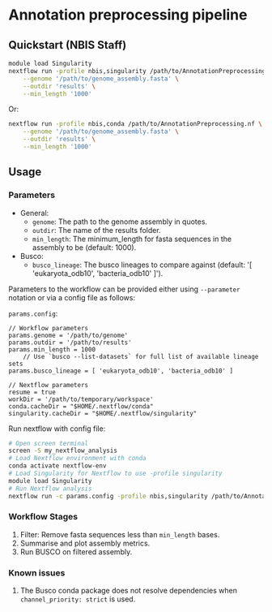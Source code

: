 # Annotation preprocessing pipeline

## Quickstart (NBIS Staff)

```bash
module load Singularity
nextflow run -profile nbis,singularity /path/to/AnnotationPreprocessing.nf \
	--genome '/path/to/genome_assembly.fasta' \
	--outdir 'results' \
	--min_length '1000'
```

Or:
```bash
nextflow run -profile nbis,conda /path/to/AnnotationPreprocessing.nf \
	--genome '/path/to/genome_assembly.fasta' \
	--outdir 'results' \
	--min_length '1000'
```


## Usage

### Parameters

- General:
	* `genome`: The path to the genome assembly in quotes.
	* `outdir`: The name of the results folder.
	* `min_length`: The minimum_length for fasta sequences in the assembly to be (default: 1000).
- Busco:
	* `busco_lineage`: The busco lineages to compare against (default: '[ 'eukaryota_odb10', 'bacteria_odb10' ]').

Parameters to the workflow can be provided either using `--parameter` notation or via a config file as follows:

`params.config`:
```
// Workflow parameters
params.genome = '/path/to/genome'
params.outdir = '/path/to/results'
params.min_length = 1000
	// Use `busco --list-datasets` for full list of available lineage sets
params.busco_lineage = [ 'eukaryota_odb10', 'bacteria_odb10' ]

// Nextflow parameters
resume = true
workDir = '/path/to/temporary/workspace'
conda.cacheDir = "$HOME/.nextflow/conda"
singularity.cacheDir = "$HOME/.nextflow/singularity"
```

Run nextflow with config file:
```bash
# Open screen terminal
screen -S my_nextflow_analysis
# Load Nextflow environment with conda
conda activate nextflow-env
# Load Singularity for Nextflow to use -profile singularity
module load Singularity
# Run Nextflow analysis
nextflow run -c params.config -profile nbis,singularity /path/to/AnnotationPreprocessing.nf
```

### Workflow Stages

1. Filter: Remove fasta sequences less than `min_length` bases.
2. Summarise and plot assembly metrics.
3. Run BUSCO on filtered assembly.

### Known issues

1. The Busco conda package does not resolve dependencies when `channel_priority: strict` is used.
